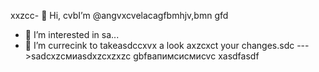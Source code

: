 xxzcc- 👋 Hi, cvbI’m @angvxcvelacagfbmhjv,bmn gfd
- 👀 I’m interested in sa...
- 🌱 I’m currecink to takeasdccxvx a look axzcxct your changes.sdc
--->sadcxzсмиasdxzcxzxzc
gbfвапимсисмиcvc
xasdfasdf

